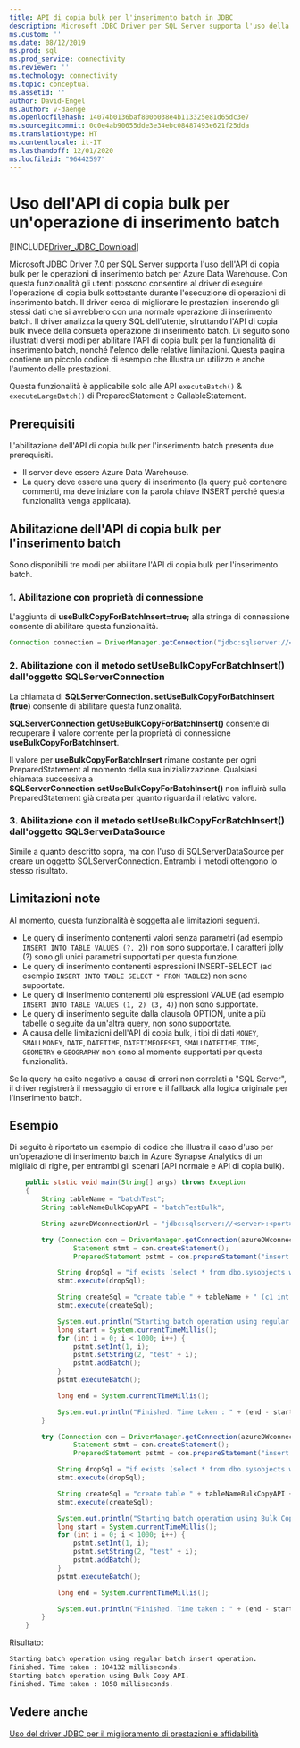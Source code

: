 ```yaml
---
title: API di copia bulk per l'inserimento batch in JDBC
description: Microsoft JDBC Driver per SQL Server supporta l'uso della copia bulk per le operazioni di inserimento batch con Azure Data Warehouse per un caricamento più rapido dei dati nel database.
ms.custom: ''
ms.date: 08/12/2019
ms.prod: sql
ms.prod_service: connectivity
ms.reviewer: ''
ms.technology: connectivity
ms.topic: conceptual
ms.assetid: ''
author: David-Engel
ms.author: v-daenge
ms.openlocfilehash: 14074b0136baf800b038e4b113325e81d65dc3e7
ms.sourcegitcommit: 0c0e4ab90655dde3e34ebc08487493e621f25dda
ms.translationtype: HT
ms.contentlocale: it-IT
ms.lasthandoff: 12/01/2020
ms.locfileid: "96442597"
---
```

# <a name="using-bulk-copy-api-for-batch-insert-operation"></a>Uso dell'API di copia bulk per un'operazione di inserimento batch

[!INCLUDE[Driver_JDBC_Download](../../includes/driver_jdbc_download.md)]

Microsoft JDBC Driver 7.0 per SQL Server supporta l'uso dell'API di copia bulk per le operazioni di inserimento batch per Azure Data Warehouse. Con questa funzionalità gli utenti possono consentire al driver di eseguire l'operazione di copia bulk sottostante durante l'esecuzione di operazioni di inserimento batch. Il driver cerca di migliorare le prestazioni inserendo gli stessi dati che si avrebbero con una normale operazione di inserimento batch. Il driver analizza la query SQL dell'utente, sfruttando l'API di copia bulk invece della consueta operazione di inserimento batch. Di seguito sono illustrati diversi modi per abilitare l'API di copia bulk per la funzionalità di inserimento batch, nonché l'elenco delle relative limitazioni. Questa pagina contiene un piccolo codice di esempio che illustra un utilizzo e anche l'aumento delle prestazioni.

Questa funzionalità è applicabile solo alle API `executeBatch()` & `executeLargeBatch()` di PreparedStatement e CallableStatement.

## <a name="prerequisites"></a>Prerequisiti

L'abilitazione dell'API di copia bulk per l'inserimento batch presenta due prerequisiti.

* Il server deve essere Azure Data Warehouse.
* La query deve essere una query di inserimento (la query può contenere commenti, ma deve iniziare con la parola chiave INSERT perché questa funzionalità venga applicata).

## <a name="enabling-bulk-copy-api-for-batch-insert"></a>Abilitazione dell'API di copia bulk per l'inserimento batch

Sono disponibili tre modi per abilitare l'API di copia bulk per l'inserimento batch.

### <a name="1-enabling-with-connection-property"></a>1. Abilitazione con proprietà di connessione

L'aggiunta di **useBulkCopyForBatchInsert=true;** alla stringa di connessione consente di abilitare questa funzionalità.

```java
Connection connection = DriverManager.getConnection("jdbc:sqlserver://<server>:<port>;userName=<user>;password=<password>;database=<database>;useBulkCopyForBatchInsert=true;");
```

### <a name="2-enabling-with-setusebulkcopyforbatchinsert-method-from-sqlserverconnection-object"></a>2. Abilitazione con il metodo setUseBulkCopyForBatchInsert() dall'oggetto SQLServerConnection

La chiamata di **SQLServerConnection. setUseBulkCopyForBatchInsert (true)** consente di abilitare questa funzionalità.

**SQLServerConnection.getUseBulkCopyForBatchInsert()** consente di recuperare il valore corrente per la proprietà di connessione **useBulkCopyForBatchInsert**.

Il valore per **useBulkCopyForBatchInsert** rimane costante per ogni PreparedStatement al momento della sua inizializzazione. Qualsiasi chiamata successiva a **SQLServerConnection.setUseBulkCopyForBatchInsert()** non influirà sulla PreparedStatement già creata per quanto riguarda il relativo valore.

### <a name="3-enabling-with-setusebulkcopyforbatchinsert-method-from-sqlserverdatasource-object"></a>3. Abilitazione con il metodo setUseBulkCopyForBatchInsert() dall'oggetto SQLServerDataSource

Simile a quanto descritto sopra, ma con l'uso di SQLServerDataSource per creare un oggetto SQLServerConnection. Entrambi i metodi ottengono lo stesso risultato.

## <a name="known-limitations"></a>Limitazioni note

Al momento, questa funzionalità è soggetta alle limitazioni seguenti.

* Le query di inserimento contenenti valori senza parametri (ad esempio `INSERT INTO TABLE VALUES (?, 2`)) non sono supportate. I caratteri jolly (?) sono gli unici parametri supportati per questa funzione.
* Le query di inserimento contenenti espressioni INSERT-SELECT (ad esempio `INSERT INTO TABLE SELECT * FROM TABLE2`) non sono supportate.
* Le query di inserimento contenenti più espressioni VALUE (ad esempio `INSERT INTO TABLE VALUES (1, 2) (3, 4)`) non sono supportate.
* Le query di inserimento seguite dalla clausola OPTION, unite a più tabelle o seguite da un'altra query, non sono supportate.
* A causa delle limitazioni dell'API di copia bulk, i tipi di dati `MONEY`, `SMALLMONEY`, `DATE`, `DATETIME`, `DATETIMEOFFSET`, `SMALLDATETIME`, `TIME`, `GEOMETRY` e `GEOGRAPHY` non sono al momento supportati per questa funzionalità.

Se la query ha esito negativo a causa di errori non correlati a "SQL Server", il driver registrerà il messaggio di errore e il fallback alla logica originale per l'inserimento batch.

## <a name="example"></a>Esempio

Di seguito è riportato un esempio di codice che illustra il caso d'uso per un'operazione di inserimento batch in Azure Synapse Analytics di un migliaio di righe, per entrambi gli scenari (API normale e API di copia bulk).

```java
    public static void main(String[] args) throws Exception
    {
        String tableName = "batchTest";
        String tableNameBulkCopyAPI = "batchTestBulk";

        String azureDWconnectionUrl = "jdbc:sqlserver://<server>:<port>;databaseName=<database>;user=<user>;password=<password>";

        try (Connection con = DriverManager.getConnection(azureDWconnectionUrl); // connects to an Azure Data Warehouse.
                Statement stmt = con.createStatement();
                PreparedStatement pstmt = con.prepareStatement("insert into " + tableName + " values (?, ?)");) {

            String dropSql = "if exists (select * from dbo.sysobjects where id = object_id(N'[dbo].[" + tableName + "]') and OBJECTPROPERTY(id, N'IsUserTable') = 1) DROP TABLE [" + tableName + "]";
            stmt.execute(dropSql);

            String createSql = "create table " + tableName + " (c1 int, c2 varchar(20))";
            stmt.execute(createSql);

            System.out.println("Starting batch operation using regular batch insert operation.");
            long start = System.currentTimeMillis();
            for (int i = 0; i < 1000; i++) {
                pstmt.setInt(1, i);
                pstmt.setString(2, "test" + i);
                pstmt.addBatch();
            }
            pstmt.executeBatch();

            long end = System.currentTimeMillis();

            System.out.println("Finished. Time taken : " + (end - start) + " milliseconds.");
        }

        try (Connection con = DriverManager.getConnection(azureDWconnectionUrl + ";useBulkCopyForBatchInsert=true"); // connects to an Azure Data Warehouse, with useBulkCopyForBatchInsert connection property set to true.
                Statement stmt = con.createStatement();
                PreparedStatement pstmt = con.prepareStatement("insert into " + tableNameBulkCopyAPI + " values (?, ?)");) {

            String dropSql = "if exists (select * from dbo.sysobjects where id = object_id(N'[dbo].[" + tableNameBulkCopyAPI + "]') and OBJECTPROPERTY(id, N'IsUserTable') = 1) DROP TABLE [" + tableNameBulkCopyAPI + "]";
            stmt.execute(dropSql);

            String createSql = "create table " + tableNameBulkCopyAPI + " (c1 int, c2 varchar(20))";
            stmt.execute(createSql);

            System.out.println("Starting batch operation using Bulk Copy API.");
            long start = System.currentTimeMillis();
            for (int i = 0; i < 1000; i++) {
                pstmt.setInt(1, i);
                pstmt.setString(2, "test" + i);
                pstmt.addBatch();
            }
            pstmt.executeBatch();

            long end = System.currentTimeMillis();

            System.out.println("Finished. Time taken : " + (end - start) + " milliseconds.");
        }
    }
```

Risultato:

```bash
Starting batch operation using regular batch insert operation.
Finished. Time taken : 104132 milliseconds.
Starting batch operation using Bulk Copy API.
Finished. Time taken : 1058 milliseconds.
```

## <a name="see-also"></a>Vedere anche

[Uso del driver JDBC per il miglioramento di prestazioni e affidabilità](improving-performance-and-reliability-with-the-jdbc-driver.md)
